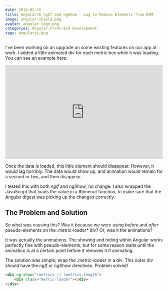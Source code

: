```yaml
---
date: 2019-02-15
title: AngularJS ngIf and ngShow - Lag to Remove Elements from DOM
image: angular-shield.png
avatar: angular-logo.png
categories: Angular,Front-End Development
tags: angularjs,bug
---
```

I've been working on an upgrade on some existing features on our app at work. I added a little animated div for each metric box while it was loading. You can see an example here:

<iframe height="300" style="width: 100%;" scrolling="no" title="Metric Loader POC" src="https://codepen.io/ChrisPerko/embed/bzMLbY?height=300&theme-id=22090&default-tab=css,result" frameborder="no" allowtransparency="true" allowfullscreen="true">
  See the Pen <a href='https://codepen.io/ChrisPerko/pen/bzMLbY'>Metric Loader POC</a> by Chris Perko
  (<a href='https://codepen.io/ChrisPerko'>@ChrisPerko</a>) on <a href='https://codepen.io'>CodePen</a>.
</iframe>

Once the data is loaded, this little element should disappear. However, it would lag horribly. The data would show up, and animation would remain for a second or two, and then disappear.

I tested this with both *ngIf* and *ngShow*, no change. I also wrapped the JavaScript that loads the value in a $timeout function, to make sure that the Angular digest was picking up the changes correctly.

## The Problem and Solution

So what was causing this? Was it because we were using *before* and *after* pseudo-elements on the .metric-loader* div? Or, was it the animations?

It was actually the animations. The showing and hiding within Angular works perfectly fine with pseudo-elements, but for some reason waits until the animation is at a certain point before it removes it if animating.

The solution was simple; wrap the *.metric-loader* in a div. This outer div should have the *ngIf* or *ngShow* directives. Problem solved!

```html
<div ng-show="!metrics || !metrics.length">
    <div class="metric-loader"></div>
</div>
```
